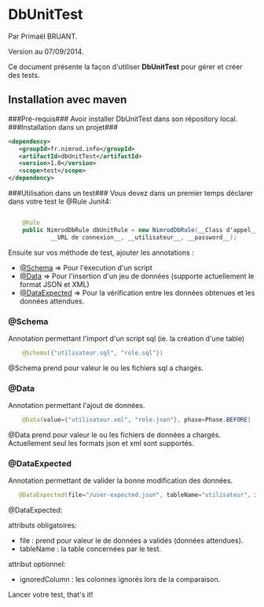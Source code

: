DbUnitTest
==========
Par Primaël BRUANT.

Version au 07/09/2014.

Ce document présente la façon d'utiliser __DbUnitTest__ pour gérer et créer des tests. 

Installation avec maven
-----------------------
###Pré-requis###
Avoir installer DbUnitTest dans son répository local.
###Installation dans un projet###
 ```xml
 <dependency>
 	<groupId>fr.nimrod.info</groupId>
	<artifactId>dbUnitTest</artifactId>
	<version>1.0</version>
	<scope>test</scope>
</dependency>
```
###Utilisation dans un test###
Vous devez dans un premier temps déclarer dans votre test le @Rule Junit4:
```java

	@Rule
	public NimrodDbRule dbUnitRule = new NimrodDbRule(__Class d'appel__, __Driver de la bdd___,
			__URL de connexion__, __utilisateur__, __password__);
```

Ensuite sur vos méthode de test, ajouter les annotations :

 - [@Schema](#schema) => Pour l'éxecution d'un script
 - [@Data](#data) => Pour l'insertion d'un jeu de données (supporte actuellement le format JSON et XML)
 - [@DataExpected](#dataexpected) => Pour la vérification entre les données obtenues et les données attendues.
 
### @Schema ###
 
Annotation permettant l'import d'un script sql (ie. la création d'une table)
 
```java
 	@Schema({"utilisateur.sql", "role.sql"})
```
 
 @Schema prend pour valeur le ou les fichiers sql a chargés.
 
### @Data ###
 
 Annotation permettant l'ajout de données.
 
```java
 	@Data(value={"utilisateur.xml", "role.json"}, phase=Phase.BEFORE)
```

 @Data prend pour valeur le ou les fichiers de données a chargés. 
 Actuellement seul les formats json et xml sont supportés.
 
### @DataExpected ###
 
Annotation permettant de valider la bonne modification des données.
 
 ```java
 	@DataExpected(file="/user-expected.json", tableName="utilisateur", ignoredColumn={"hash","salt"} )
```
 @DataExpected:
 
 attributs obligatoires:
 - file : prend pour valeur le de données a validés (données attendues).
 - tableName : la table concernées par le test.

 attribut optionnel:
 - ignoredColumn : les colonnes ignorés lors de la comparaison.
 
Lancer votre test, that's it!

